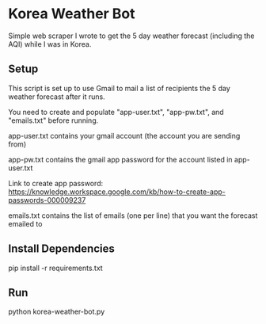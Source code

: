# Korea Weather Bot

Simple web scraper I wrote to get the 5 day weather forecast (including the AQI) while I was in Korea.

## Setup

This script is set up to use Gmail to mail a list of recipients the 5 day weather forecast after it runs.

You need to create and populate "app-user.txt", "app-pw.txt", and "emails.txt" before running.

app-user.txt contains your gmail account (the account you are sending from)

app-pw.txt contains the gmail app password for the account listed in app-user.txt

Link to create app password: https://knowledge.workspace.google.com/kb/how-to-create-app-passwords-000009237

emails.txt contains the list of emails (one per line) that you want the forecast emailed to

## Install Dependencies
pip install -r requirements.txt

## Run

python korea-weather-bot.py
